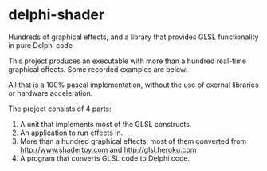 # delphi-shader
Hundreds of graphical effects, and a library that provides GLSL functionality in pure Delphi code

This project produces an executable with more than a hundred real-time graphical effects. Some recorded examples are below.

All that is a 100% pascal implementation, without the use of exernal libraries or hardware acceleration.

The project consists of 4 parts:
1. A unit that implements most of the GLSL constructs.
2. An application to run effects in.
3. More than a hundred graphical effects; most of them converted from http://www.shadertoy.com and http://glsl.heroku.com
4. A program that converts GLSL code to Delphi code.
